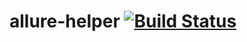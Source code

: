 # allure-helper [![Build Status](https://travis-ci.org/sbtqa/allure-helper.svg?branch=master)](https://travis-ci.org/sbtqa/allure-helper)
